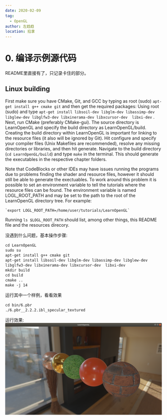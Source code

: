 ```yaml
---
date: 2020-02-09
tag: 
  - OpenGL
author: 左趋趋
location: 掐拿
---
```


# 0. 编译示例源代码

README里直接有了，只记录卡住的部分。

## Linux building
First make sure you have CMake, Git, and GCC by typing as root (sudo) `apt-get install g++ cmake git` and then get the required packages:
Using root (sudo) and type `apt-get install libsoil-dev libglm-dev libassimp-dev libglew-dev libglfw3-dev libxinerama-dev libxcursor-dev  libxi-dev` .
Next, run CMake (preferably CMake-gui). The source directory is LearnOpenGL and specify the build directory as LearnOpenGL/build. Creating the build directory within LearnOpenGL is important for linking to the resource files (it also will be ignored by Git). Hit configure and specify your compiler files (Unix Makefiles are recommended), resolve any missing directories or libraries, and then hit generate. Navigate to the build directory (`cd LearnOpenGL/build`) and type `make` in the terminal. This should generate the executables in the respective chapter folders.

Note that CodeBlocks or other IDEs may have issues running the programs due to problems finding the shader and resource files, however it should still be able to generate the exectuables. To work around this problem it is possible to set an environment variable to tell the tutorials where the resource files can be found. The environment variable is named LOGL_ROOT_PATH and may be set to the path to the root of the LearnOpenGL directory tree. For example:

    `export LOGL_ROOT_PATH=/home/user/tutorials/LearnOpenGL`

Running `ls $LOGL_ROOT_PATH` should list, among other things, this README file and the resources direcory.

没遇到什么问题，基本操作步骤:

```
cd LearnOpenGL
sudo su
apt-get install g++ cmake git
apt-get install libsoil-dev libglm-dev libassimp-dev libglew-dev libglfw3-dev libxinerama-dev libxcursor-dev  libxi-dev
mkdir build
cd build
cmake ..
make -j 14
```

运行其中一个样例，看看效果
```
cd bin/6.pbr
./6.pbr__2.2.2.ibl_specular_textured
```

运行效果:
![运行效果](./0.Build.example.png)



